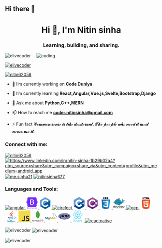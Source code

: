 ## Hi there 👋

<h1 align="center">Hi 👋, I'm Nitin sinha</h1>
<h3 align="center">Learning, building, and sharing.</h3>
<img align="right" alt="coding"width="400" src="https://imgs.search.brave.com/qHj-j_56PRjVxVNJgh0iHa8v7sakWmGW_bsoYERjeT4/rs:fit:860:0:0:0/g:ce/aHR0cHM6Ly9naXN0/LmdpdGh1Yi5jb20v/dmluaW5qci9kMjli/YjA3YmRhZGI0MWU0/YjA5MjNiYzhmYTc0/OGIxYS9yYXcvODhm/MjBjOWQ3NDlkNzU2/YmU2M2YyMmIwOWYz/YzRhYzU3MGJjNTEw/MS9wcm9ncmFtbWlu/Zy5naWY.gif">

<p align="left"> <img src="https://komarev.com/ghpvc/?username=elivecoder&label=Profile%20views&color=0e75b6&style=flat" alt="elivecoder" /> </p>

<p align="left"> <a href="https://github.com/ryo-ma/github-profile-trophy"><img src="https://github-profile-trophy.vercel.app/?username=elivecoder" alt="elivecoder" /></a> </p>

<p align="left"> <a href="https://twitter.com/nitin62058" target="blank"><img src="https://img.shields.io/twitter/follow/nitin62058?logo=twitter&style=for-the-badge" alt="nitin62058" /></a> </p>

- 🔭 I’m currently working on **Code Duniya**

- 🌱 I’m currently learning **React,Angular,Vue.js,Svelte,Bootstrap,Django**

- 💬 Ask me about **Python,C++,MERN**

- 📫 How to reach me **coder.nitinsinha@gmail.com**

- ⚡ Fun fact **𝒞ℴ𝓂𝓂ℴ𝓃 𝓈ℯ𝓃𝓈ℯ 𝒾𝓈 𝓁𝒾𝓀ℯ 𝒹ℯℴ𝒹ℴ𝓇𝒶𝓃𝓉. 𝒯𝒽ℯ 𝓅ℯℴ𝓅𝓁ℯ 𝓌𝒽ℴ 𝓃ℯℯ𝒹 𝒾𝓉 𝓂ℴ𝓈𝓉 𝓃ℯ𝓋ℯ𝓇 𝓊𝓈ℯ 𝒾𝓉.**

<h3 align="left">Connect with me:</h3>
<p align="left">
<a href="https://twitter.com/nitin62058" target="blank"><img align="center" src="https://raw.githubusercontent.com/rahuldkjain/github-profile-readme-generator/master/src/images/icons/Social/twitter.svg" alt="nitin62058" height="30" width="40" /></a>
<a href="https://linkedin.com/in/https://www.linkedin.com/in/nitin-sinha-1b29b02a4?utm_source=share&utm_campaign=share_via&utm_content=profile&utm_medium=android_app" target="blank"><img align="center" src="https://raw.githubusercontent.com/rahuldkjain/github-profile-readme-generator/master/src/images/icons/Social/linked-in-alt.svg" alt="https://www.linkedin.com/in/nitin-sinha-1b29b02a4?utm_source=share&utm_campaign=share_via&utm_content=profile&utm_medium=android_app" height="30" width="40" /></a>
<a href="https://instagram.com/me.sinha21" target="blank"><img align="center" src="https://raw.githubusercontent.com/rahuldkjain/github-profile-readme-generator/master/src/images/icons/Social/instagram.svg" alt="me.sinha21" height="30" width="40" /></a>
<a href="https://www.leetcode.com/nitinsinha677" target="blank"><img align="center" src="https://raw.githubusercontent.com/rahuldkjain/github-profile-readme-generator/master/src/images/icons/Social/leet-code.svg" alt="nitinsinha677" height="30" width="40" /></a>
</p>

<h3 align="left">Languages and Tools:</h3>
<p align="left"> <a href="https://angular.io" target="_blank" rel="noreferrer"> <img src="https://angular.io/assets/images/logos/angular/angular.svg" alt="angular" width="40" height="40"/> </a> <a href="https://getbootstrap.com" target="_blank" rel="noreferrer"> <img src="https://raw.githubusercontent.com/devicons/devicon/master/icons/bootstrap/bootstrap-plain-wordmark.svg" alt="bootstrap" width="40" height="40"/> </a> <a href="https://www.cprogramming.com/" target="_blank" rel="noreferrer"> <img src="https://raw.githubusercontent.com/devicons/devicon/master/icons/c/c-original.svg" alt="c" width="40" height="40"/> </a> <a href="https://circleci.com" target="_blank" rel="noreferrer"> <img src="https://www.vectorlogo.zone/logos/circleci/circleci-icon.svg" alt="circleci" width="40" height="40"/> </a> <a href="https://www.w3schools.com/cpp/" target="_blank" rel="noreferrer"> <img src="https://raw.githubusercontent.com/devicons/devicon/master/icons/cplusplus/cplusplus-original.svg" alt="cplusplus" width="40" height="40"/> </a> <a href="https://www.w3schools.com/cs/" target="_blank" rel="noreferrer"> <img src="https://raw.githubusercontent.com/devicons/devicon/master/icons/csharp/csharp-original.svg" alt="csharp" width="40" height="40"/> </a> <a href="https://www.w3schools.com/css/" target="_blank" rel="noreferrer"> <img src="https://raw.githubusercontent.com/devicons/devicon/master/icons/css3/css3-original-wordmark.svg" alt="css3" width="40" height="40"/> </a> <a href="https://www.docker.com/" target="_blank" rel="noreferrer"> <img src="https://raw.githubusercontent.com/devicons/devicon/master/icons/docker/docker-original-wordmark.svg" alt="docker" width="40" height="40"/> </a> <a href="https://cloud.google.com" target="_blank" rel="noreferrer"> <img src="https://www.vectorlogo.zone/logos/google_cloud/google_cloud-icon.svg" alt="gcp" width="40" height="40"/> </a> <a href="https://www.w3.org/html/" target="_blank" rel="noreferrer"> <img src="https://raw.githubusercontent.com/devicons/devicon/master/icons/html5/html5-original-wordmark.svg" alt="html5" width="40" height="40"/> </a> <a href="https://www.java.com" target="_blank" rel="noreferrer"> <img src="https://raw.githubusercontent.com/devicons/devicon/master/icons/java/java-original.svg" alt="java" width="40" height="40"/> </a> <a href="https://developer.mozilla.org/en-US/docs/Web/JavaScript" target="_blank" rel="noreferrer"> <img src="https://raw.githubusercontent.com/devicons/devicon/master/icons/javascript/javascript-original.svg" alt="javascript" width="40" height="40"/> </a> <a href="https://www.mongodb.com/" target="_blank" rel="noreferrer"> <img src="https://raw.githubusercontent.com/devicons/devicon/master/icons/mongodb/mongodb-original-wordmark.svg" alt="mongodb" width="40" height="40"/> </a> <a href="https://www.mysql.com/" target="_blank" rel="noreferrer"> <img src="https://raw.githubusercontent.com/devicons/devicon/master/icons/mysql/mysql-original-wordmark.svg" alt="mysql" width="40" height="40"/> </a> <a href="https://www.php.net" target="_blank" rel="noreferrer"> <img src="https://raw.githubusercontent.com/devicons/devicon/master/icons/php/php-original.svg" alt="php" width="40" height="40"/> </a> <a href="https://reactjs.org/" target="_blank" rel="noreferrer"> <img src="https://raw.githubusercontent.com/devicons/devicon/master/icons/react/react-original-wordmark.svg" alt="react" width="40" height="40"/> </a> <a href="https://reactnative.dev/" target="_blank" rel="noreferrer"> <img src="https://reactnative.dev/img/header_logo.svg" alt="reactnative" width="40" height="40"/> </a> </p>

<p><img align="left" src="https://github-readme-stats.vercel.app/api/top-langs?username=elivecoder&show_icons=true&locale=en&layout=compact" alt="elivecoder" /></p>

<p>&nbsp;<img align="center" src="https://github-readme-stats.vercel.app/api?username=elivecoder&show_icons=true&locale=en" alt="elivecoder" /></p>

<p><img align="center" src="https://github-readme-streak-stats.herokuapp.com/?user=elivecoder&" alt="elivecoder" /></p>
